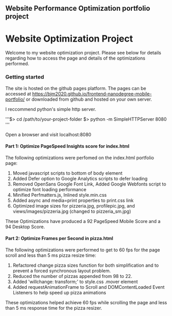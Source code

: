 ## Website Performance Optimization portfolio project
# Website Optimization Project

Welcome to my website optimization project.  Please see below for details regarding
how to access the page and details of the optimizations performed.

### Getting started

The site is hosted on the github pages platform.  The pages can be accessed at
https://bjm2020.github.io/frontend-nanodegree-mobile-portfolio/ or downloaded from github
and hosted on your own server.

I reccommend python's simple http server.  

'''$> cd /path/to/your-project-folder
$> python -m SimpleHTTPServer 8080
'''

Open a browser and visit localhost:8080


#### Part 1: Optimize PageSpeed Insights score for index.html

The following optimizations were perfomed on the index.html portfolio page:

1.  Moved javascript scripts to bottom of body element
2.  Added Defer option to Google Analytics scripts to defer loading
3.  Removed OpenSans Google Font Link, Added Google Webfonts script to optimize font loading performance
4.  Minified Perfmatters.js, Inlined style.min.css
5.  Added async and media=print properties to print.css link
6.  Optimized image sizes for pizzeria.jpg, profilepic.jpg, and views/images/pizzeria.jpg (changed to pizzeria_sm.jpg)

These Optimizations have produced a 92 PageSpeed Mobile Score and a 94 Desktop Score.

#### Part 2: Optimize Frames per Second in pizza.html

The following optimizations were performed to get to 60 fps for the page scroll and less than 5 ms pizza resize time:

1.  Refactored change pizza sizes function for both simplification and to prevent a forced synchronous layout problem.
2.  Reduced the number of pizzas appended from 98 to 22.
3.  Added 'willchange: transform;' to style.css .mover element
4.  Added requestAnimationFrame to Scroll and DOMContentLoaded Event Listeners to help speed up pizza animations

These optimizations helped achieve 60 fps while scrolling the page and less than 5 ms response time for the pizza resizer.
